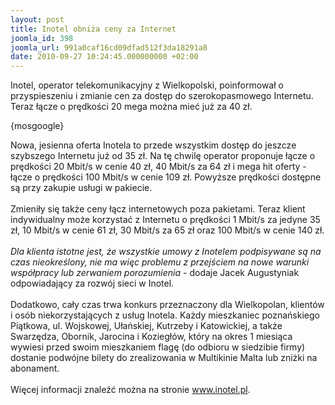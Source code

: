 ```yaml
---
layout: post
title: Inotel obniża ceny za Internet
joomla_id: 398
joomla_url: 991a0caf16cd09dfad512f3da18291a8
date: 2010-09-27 10:24:45.000000000 +02:00
---
```

Inotel, operator telekomunikacyjny z Wielkopolski, poinformował o przyspieszeniu i zmianie cen za dostęp do szerokopasmowego Internetu. Teraz łącze o prędkości 20 mega można mieć już za 40 zł.<p>{mosgoogle}</p><p>Nowa, jesienna oferta Inotela to przede wszystkim dostęp do jeszcze szybszego Internetu już od 35 zł. Na tę chwilę operator proponuje łącze o prędkości 20 Mbit/s w cenie 40 zł, 40 Mbit/s za 64 zł i mega hit oferty - łącze o prędkości 100 Mbit/s w cenie 109 zł. Powyższe prędkości dostępne są przy zakupie usługi w pakiecie.<br /><br />Zmieniły się także ceny łącz internetowych poza pakietami. Teraz klient indywidualny może korzystać z Internetu o prędkości 1 Mbit/s za jedyne 35 zł, 10 Mbit/s w cenie 61 zł, 30 Mbit/s za 65 zł oraz 100 Mbit/s w cenie 140 zł.<br /><br /><em>Dla klienta istotne jest, że wszystkie umowy z Inotelem podpisywane są na czas nieokreślony, nie ma więc problemu z przejściem na nowe warunki wsp&oacute;łpracy lub zerwaniem porozumienia</em> - dodaje Jacek Augustyniak odpowiadający za rozw&oacute;j sieci w Inotel.<br /><br />Dodatkowo, cały czas trwa konkurs przeznaczony dla Wielkopolan, klient&oacute;w i os&oacute;b niekorzystających z usług Inotela. Każdy mieszkaniec poznańskiego Piątkowa, ul. Wojskowej, Ułańskiej, Kutrzeby i Katowickiej, a także Swarzędza, Obornik, Jarocina i Koziegł&oacute;w, kt&oacute;ry na okres 1 miesiąca wywiesi przed swoim mieszkaniem flagę (do odbioru w siedzibie firmy) dostanie podw&oacute;jne bilety do zrealizowania w Multikinie Malta lub zniżki na abonament.<br /><br />Więcej informacji znaleźć można na stronie <a href="http://www.inotel.pl" target="_blank">www.inotel.pl</a>. </p>
